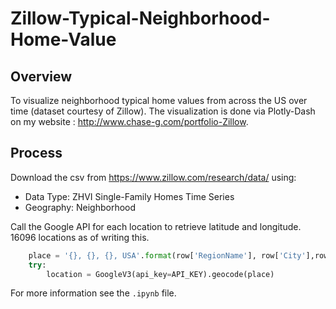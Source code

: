 # Zillow-Typical-Neighborhood-Home-Value

## Overview

To visualize neighborhood typical home values from across the US over time (dataset courtesy of Zillow). The visualization is done via Plotly-Dash on my website : http://www.chase-g.com/portfolio-Zillow.

## Process

Download the csv from https://www.zillow.com/research/data/ using:
- Data Type: ZHVI Single-Family Homes Time Series
- Geography: Neighborhood

Call the Google API for each location to retrieve latitude and longitude. 16096 locations as of writing this.
```py
    place = '{}, {}, {}, USA'.format(row['RegionName'], row['City'],row['State'])
    try:
        location = GoogleV3(api_key=API_KEY).geocode(place)
```
For more information see the `.ipynb` file.
